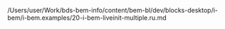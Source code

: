 /Users/user/Work/bds-bem-info/content/bem-bl/dev/blocks-desktop/i-bem/i-bem.examples/20-i-bem-liveinit-multiple.ru.md